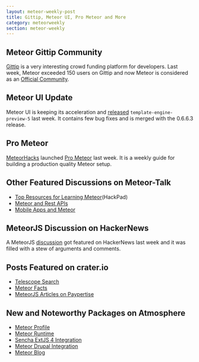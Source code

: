 ```yaml
---
layout: meteor-weekly-post
title: Gittip, Meteor UI, Pro Meteor and More
category: meteorweekly
section: meteor-weekly
---
```


## Meteor Gittip Community

[Gittip](https://www.gittip.com/) is a very interesting crowd funding platform for developers. Last week, Meteor exceeded 150 users on Gittip and now Meteor is considered as an [Official Community](https://www.gittip.com/for/meteor/).

## Meteor UI Update

Meteor UI is keeping its acceleration and [released](https://groups.google.com/forum/#!msg/meteor-talk/gHSSlyxifec/RdQuLSoOy94J) `template-engine-preview-5` last week. It contains few bug fixes and is merged with the 0.6.6.3 release.

## Pro Meteor

[MeteorHacks](http://meteorhacks.com) launched  [Pro Meteor](http://meteorhacks.com/pro-meteor/) last week. It is a weekly guide for building a production quality Meteor setup.

## Other Featured Discussions on Meteor-Talk

* [Top Resources for Learning Meteor](https://hackpad.com/Top-Resources-for-learning-MeteorJS-Nrpnr6CHiGs)(HackPad)
* [Meteor and Rest APIs](https://groups.google.com/forum/#!topic/meteor-talk/WIAs3MLxyUo)
* [Mobile Apps and Meteor](https://groups.google.com/forum/#!topic/meteor-talk/DOuoNBDaZsQ)

## MeteorJS Discussion on HackerNews

A MeteorJS [discussion](https://news.ycombinator.com/item?id=6745163) got featured on HackerNews last week and it was filled with a stew of arguments and comments.  

## Posts Featured on crater.io

* [Telescope Search](http://crater.io/posts/33SGNZ98SLEMyS2iJ)
* [Meteor Facts](https://www.eventedmind.com/feed/GYLDkhE32XjxuReP7)
* [MeteorJS Articles on Paypertise](http://www.paypertise.com/meteorjs)

## New and Noteworthy Packages on Atmosphere

* [Meteor Profile](https://atmosphere.meteor.com/package/profile)
* [Meteor Runtime](https://github.com/SpaceCapsule/Meteor-runtime)
* [Sencha ExtJS 4 Integration](https://github.com/manduks/meteor-sencha-extjs)
* [Meteor Drupal Integration](https://atmosphere.meteor.com/package/drupal)
* [Meteor Blog](https://atmosphere.meteor.com/package/blog)
